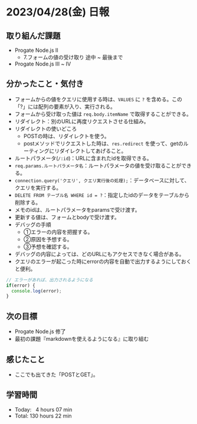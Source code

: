 # 2023/04/28(金) 日報
## 取り組んだ課題
- Progate Node.js Ⅱ
  - 7.フォームの値の受け取り 途中 ~ 最後まで
- Progate Node.js Ⅲ ~ Ⅳ

## 分かったこと・気付き
- フォームからの値をクエリに使用する時は、`VALUES` に `?` を含める。この「?」には配列の要素が入り、実行される。
- フォームから受け取った値は `req.body.itemName` で取得することができる。
- リダイレクト：別のURLに再度リクエストさせる仕組み。
- リダイレクトの使いどころ
  - POSTの時は、リダイレクトを使う。
  - postメソッドでリクエストした時は、`res.redirect` を使って、getのルーティングにリダイレクトしてあげること。
- ルートパラメータ(`/:id`)：URLに含まれたidを取得できる。
- `req.params.ルートパラメータ名`：ルートパラメータの値を受け取ることができる。
- `connection.query('クエリ', クエリ実行後の処理);`：データベースに対して、クエリを実行する。
- `DELETE FROM テーブル名 WHERE id = ?`：指定したidのデータをテーブルから削除する。
- メモのidは、ルートパラメータをparamsで受け渡す。
- 更新する値は、フォームとbodyで受け渡す。
- デバッグの手順
  - ①エラーの内容を把握する。
  - ②原因を予想する。
  - ③予想を確認する。
- デバッグの内容によっては、どのURLにもアクセスできなく場合がある。
- クエリのエラーが起こった時にerrorの内容を自動で出力するようにしておくと便利。
``` Node.js
// エラーがあれば、出力されるようになる
if(error) {
  console.log(error);
}
```

## 次の目標
- Progate Node.js 修了
- 最初の課題『markdownを使えるようになる』に取り組む

## 感じたこと
- ここでも出てきた「POSTとGET」。

## 学習時間
- Today:&nbsp;&nbsp;&nbsp;4 hours 07 min
- Total: 130 hours 22 min
